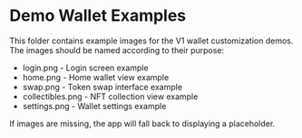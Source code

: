 
# Demo Wallet Examples

This folder contains example images for the V1 wallet customization demos.
The images should be named according to their purpose:

- login.png - Login screen example
- home.png - Home wallet view example
- swap.png - Token swap interface example
- collectibles.png - NFT collection view example
- settings.png - Wallet settings example

If images are missing, the app will fall back to displaying a placeholder.
